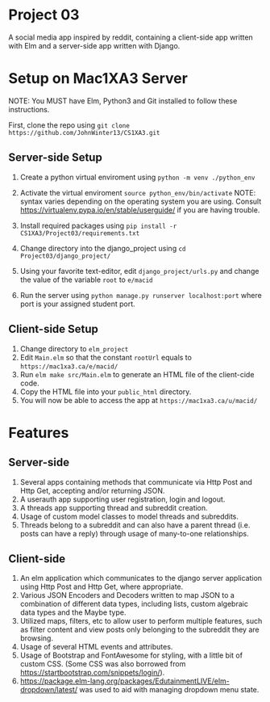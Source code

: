 # Project 03

A social media app inspired by reddit, containing a client-side app written with Elm and a server-side app written with Django.

# Setup on Mac1XA3 Server

NOTE: You MUST have Elm, Python3 and Git installed to follow these instructions.

First, clone the repo using `git clone https://github.com/JohnWinter13/CS1XA3.git`

## Server-side Setup

1. Create a python virtual enviroment using `python -m venv ./python_env`

2. Activate the virtual enviroment `source python_env/bin/activate` NOTE: syntax varies depending on the operating system you are using. Consult https://virtualenv.pypa.io/en/stable/userguide/ if you are having trouble.

3. Install required packages using `pip install -r CS1XA3/Project03/requirements.txt`

4. Change directory into the django_project using `cd Project03/django_project/`

5. Using your favorite text-editor, edit `django_project/urls.py` and change the value of the variable `root` to `e/macid`

6. Run the server using `python manage.py runserver localhost:port` where port is your assigned student port.

## Client-side Setup

1. Change directory to `elm_project`
2. Edit `Main.elm` so that the constant `rootUrl` equals to `https://mac1xa3.ca/e/macid/`
3. Run `elm make src/Main.elm` to generate an HTML file of the client-cide code.
4. Copy the HTML file into your `public_html` directory.
5. You will now be able to access the app at `https://mac1xa3.ca/u/macid/` 

# Features

## Server-side

1. Several apps containing methods that communicate via Http Post and Http Get, accepting and/or returning JSON.
2. A userauth app supporting user registration, login and logout.
3. A threads app supporting thread and subreddit creation.
4. Usage of custom model classes to model threads and subreddits.
5. Threads belong to a subreddit and can also have a parent thread (i.e. posts can have a reply) through usage of many-to-one relationships.

## Client-side

1. An elm application which communicates to the django server application using Http Post and Http Get, where appropriate.
2. Various JSON Encoders and Decoders written to map JSON to a combination of different data types, including lists, custom algebraic data types and the Maybe type.
3. Utilized maps, filters, etc to allow user to perform multiple features, such as filter content and view posts only belonging to the subreddit they are browsing.
4. Usage of several HTML events and attributes.
5. Usage of Bootstrap and FontAwesome for styling, with a little bit of custom CSS. (Some CSS was also borrowed from https://startbootstrap.com/snippets/login/).
6. https://package.elm-lang.org/packages/EdutainmentLIVE/elm-dropdown/latest/ was used to aid with managing dropdown menu state.

